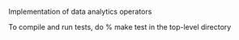 Implementation of data analytics operators

To compile and run tests, do
% make test
in the top-level directory
